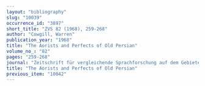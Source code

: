 ```yaml
---
layout: "bibliography"
slug: "10039"
occurrence_id: "3897"
short_title: "ZVS 82 (1968), 259-268"
author: "Cowgill, Warren"
publication_year: "1968"
title: "The Aorists and Perfects of Old Persian"
volume_no_: "82"
pages: "259-268"
journal: "Zeitschrift für vergleichende Sprachforschung auf dem Gebiete der Indogermanischen Sprachen"
title: "The Aorists and Perfects of Old Persian"
previous_item: "10042"
---
```

